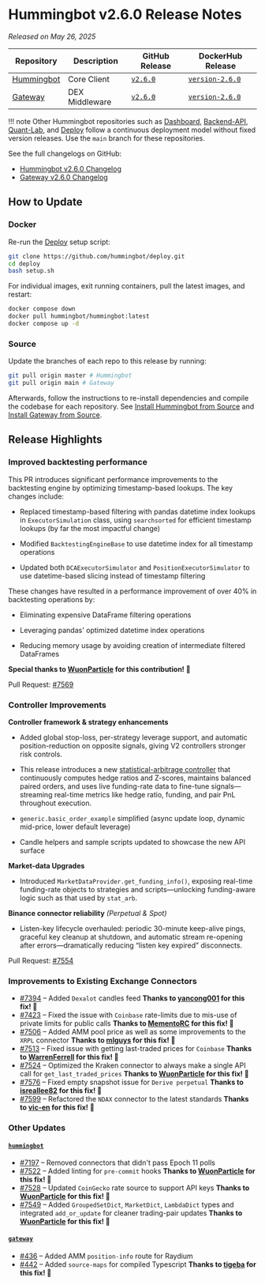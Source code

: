 # Hummingbot v2.6.0 Release Notes

*Released on May 26, 2025*

| Repository | Description | GitHub Release | DockerHub Release |
|------------|-------------|----------------|-------------------|
| [Hummingbot](https://github.com/hummingbot/hummingbot) | Core Client | [`v2.6.0`](https://github.com/hummingbot/hummingbot/releases/tag/v2.6.0) | [`version-2.6.0`](https://hub.docker.com/r/hummingbot/hummingbot/tags?name=version-2.6.0) |
| [Gateway](https://github.com/hummingbot/gateway) | DEX Middleware | [`v2.6.0`](https://github.com/hummingbot/gateway/releases/tag/v2.6.0) | [`version-2.6.0`](https://hub.docker.com/r/hummingbot/gateway/tags?name=version-2.6.0) |

!!! note
    Other Hummingbot repositories such as [Dashboard](https://github.com/hummingbot/dashboard), [Backend-API](https://github.com/hummingbot/backend-api), [Quant-Lab](https://github.com/hummingbot/quant-lab), and [Deploy](https://github.com/hummingbot/deploy) follow a continuous deployment model without fixed version releases. Use the `main` branch for these repositories.

See the full changelogs on GitHub:

- [Hummingbot v2.6.0 Changelog](https://github.com/hummingbot/hummingbot/releases/tag/v2.6.0)
- [Gateway v2.6.0 Changelog](https://github.com/hummingbot/gateway/releases/tag/v2.6.0)

## How to Update

### Docker

Re-run the [Deploy](https://github.com/hummingbot/deploy) setup script:
```bash
git clone https://github.com/hummingbot/deploy.git
cd deploy
bash setup.sh
```

For individual images, exit running containers, pull the latest images, and restart:
```bash
docker compose down
docker pull hummingbot/hummingbot:latest
docker compose up -d
```

### Source

Update the branches of each repo to this release by running:
```bash
git pull origin master # Hummingbot
git pull origin main # Gateway
```

Afterwards, follow the instructions to re-install dependencies and compile the codebase for each repository. See [Install Hummingbot from Source](/installation/linux/) and [Install Gateway from Source](/gateway/installation).

## Release Highlights

### Improved backtesting performance

This PR introduces significant performance improvements to the backtesting engine by optimizing timestamp-based lookups. The key changes include:

- Replaced timestamp-based filtering with pandas datetime index lookups in `ExecutorSimulation` class, using `searchsorted` for efficient timestamp lookups (by far the most impactful change)

- Modified `BacktestingEngineBase` to use datetime index for all timestamp operations

- Updated both `DCAExecutorSimulator` and `PositionExecutorSimulator` to use datetime-based slicing instead of timestamp filtering

These changes have resulted in a performance improvement of over 40% in backtesting operations by:

- Eliminating expensive DataFrame filtering operations

- Leveraging pandas' optimized datetime index operations

- Reducing memory usage by avoiding creation of intermediate filtered DataFrames


**Special thanks to [WuonParticle](https://github.com/WuonParticle) for this contribution! 🙏**

Pull Request: [#7569](https://github.com/hummingbot/hummingbot/pull/7569)


### Controller Improvements

**Controller framework & strategy enhancements**

- Added global stop-loss, per-strategy leverage support, and automatic position-reduction on opposite signals, giving V2 controllers stronger risk controls.

- This release introduces a new [statistical-arbitrage controller](https://github.com/hummingbot/hummingbot/blob/master/controllers/generic/stat_arb.py) that continuously computes hedge ratios and Z-scores, maintains balanced paired orders, and uses live funding-rate data to fine-tune signals—streaming real-time metrics like hedge ratio, funding, and pair PnL throughout execution.

- `generic.basic_order_example` simplified (async update loop, dynamic mid-price, lower default leverage)

- Candle helpers and sample scripts updated to showcase the new API surface

**Market-data Upgrades**

- Introduced `MarketDataProvider.get_funding_info()`, exposing real-time funding-rate objects to strategies and scripts—unlocking funding-aware logic such as that used by `stat_arb`.

**Binance connector reliability** *(Perpetual & Spot)*

- Listen-key lifecycle overhauled: periodic 30-minute keep-alive pings, graceful key cleanup at shutdown, and automatic stream re-opening after errors—dramatically reducing “listen key expired” disconnects.


Pull Request: [#7554](https://github.com/hummingbot/hummingbot/pull/7554)

### Improvements to Existing Exchange Connectors

* [#7394](https://github.com/hummingbot/hummingbot/pull/7394) – Added `Dexalot` candles feed **Thanks to [yancong001](https://github.com/yancong001) for this fix! 🙏**
* [#7423](https://github.com/hummingbot/hummingbot/pull/7423) – Fixed the issue with `Coinbase` rate-limits due to mis-use of private limits for public calls **Thanks to [MementoRC](https://github.com/MementoRC) for this fix! 🙏**
* [#7506](https://github.com/hummingbot/hummingbot/pull/7506) – Added AMM pool price as well as some improvements to the `XRPL` connector **Thanks to [mlguys](https://github.com/mlguys) for this fix! 🙏**
* [#7513](https://github.com/hummingbot/hummingbot/pull/7513) – Fixed issue with getting last-traded prices for `Coinbase` **Thanks to [WarrenFerrell](https://github.com/WarrenFerrell) for this fix! 🙏**
* [#7524](https://github.com/hummingbot/hummingbot/pull/7524) – Optimized the Kraken connector to always make a single API call for `get_last_traded_prices` **Thanks to [WuonParticle](https://github.com/WuonParticle) for this fix! 🙏**
* [#7576](https://github.com/hummingbot/hummingbot/pull/7576) – Fixed empty snapshot issue for `Derive perpetual` **Thanks to [isreallee82](https://github.com/isreallee82) for this fix! 🙏**
* [#7599](https://github.com/hummingbot/hummingbot/pull/7599) – Refactored the `NDAX` connector to the latest standards **Thanks to [vic-en](https://github.com/vic-en) for this fix! 🙏**


### Other Updates

#### **[`hummingbot`](https://github.com/hummingbot/hummingbot)**

* [#7197](https://github.com/hummingbot/hummingbot/pull/7197) – Removed connectors that didn't pass Epoch 11 polls
* [#7522](https://github.com/hummingbot/hummingbot/pull/7522) – Added linting for `pre-commit` hooks **Thanks to [WuonParticle](https://github.com/WuonParticle) for this fix! 🙏**
* [#7528](https://github.com/hummingbot/hummingbot/pull/7528) – Updated `CoinGecko` rate source to support API keys **Thanks to [WuonParticle](https://github.com/WuonParticle) for this fix! 🙏**
* [#7549](https://github.com/hummingbot/hummingbot/pull/7549) – Added `GroupedSetDict`, `MarketDict`, `LambdaDict` types and integrated `add_or_update` for cleaner trading-pair updates  **Thanks to [WuonParticle](https://github.com/WuonParticle) for this fix! 🙏**


#### **[`gateway`](https://github.com/hummingbot/gateway)**

* [#436](https://github.com/hummingbot/gateway/pull/436) – Added AMM `position-info` route for Raydium
* [#442](https://github.com/hummingbot/gateway/pull/442) – Added `source-maps` for compiled Typescript **Thanks to [tigeba](https://github.com/tigeba) for this fix! 🙏**